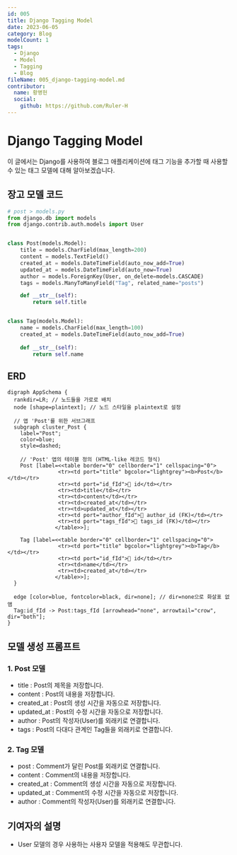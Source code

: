 ```yaml
---
id: 005
title: Django Tagging Model
date: 2023-06-05
category: Blog
modelCount: 1
tags:
  - Django
  - Model
  - Tagging
  - Blog
fileName: 005_django-tagging-model.md
contributor:
  name: 황병헌
  social:
    github: https://github.com/Ruler-H
---
```


# Django Tagging Model

이 글에서는 Django를 사용하여 블로그 애플리케이션에 태그 기능을 추가할 때 사용할 수 있는 태그 모델에 대해 알아보겠습니다.

## 장고 모델 코드
```python
# post > models.py
from django.db import models
from django.contrib.auth.models import User


class Post(models.Model):
    title = models.CharField(max_length=200)
    content = models.TextField()
    created_at = models.DateTimeField(auto_now_add=True)
    updated_at = models.DateTimeField(auto_now=True)
    author = models.ForeignKey(User, on_delete=models.CASCADE)
    tags = models.ManyToManyField("Tag", related_name="posts")

    def __str__(self):
        return self.title


class Tag(models.Model):
    name = models.CharField(max_length=100)
    created_at = models.DateTimeField(auto_now_add=True)
    
    def __str__(self):
        return self.name
```

## ERD

```viz
digraph AppSchema {
  rankdir=LR; // 노드들을 가로로 배치
  node [shape=plaintext]; // 노드 스타일을 plaintext로 설정

  // 앱 'Post'를 위한 서브그래프
  subgraph cluster_Post {
    label="Post";
    color=blue;
    style=dashed;

    // 'Post' 앱의 테이블 정의 (HTML-like 레코드 형식)
    Post [label=<<table border="0" cellborder="1" cellspacing="0">
                <tr><td port="title" bgcolor="lightgrey"><b>Post</b></td></tr>
                <tr><td port="id_fId">🔐 id</td></tr>
                <tr><td>title</td></tr>
                <tr><td>content</td></tr>
                <tr><td>created_at</td></tr>
                <tr><td>updated_at</td></tr>
                <tr><td port="author_fId">🔑 author_id (FK)</td></tr>
                <tr><td port="tags_fId">🔑 tags_id (FK)</td></tr>
               </table>>];

    Tag [label=<<table border="0" cellborder="1" cellspacing="0">
                <tr><td port="title" bgcolor="lightgrey"><b>Tag</b></td></tr>
                <tr><td port="id_fId">🔐 id</td></tr>
                <tr><td>name</td></tr>
                <tr><td>created_at</td></tr>
               </table>>];
  }

  edge [color=blue, fontcolor=black, dir=none]; // dir=none으로 화살표 없앰
  Tag:id_fId -> Post:tags_fId [arrowhead="none", arrowtail="crow", dir="both"];
}
```

## 모델 생성 프롬프트
### 1. Post 모델
 - title : Post의 제목을 저장합니다.
 - content : Post의 내용을 저장합니다.
 - created_at : Post의 생성 시간을 자동으로 저장합니다.
 - updated_at : Post의 수정 시간을 자동으로 저장합니다.
 - author : Post의 작성자(User)를 외래키로 연결합니다.
 - tags : Post의 다대다 관계인 Tag들을 외래키로 연결합니다.

### 2. Tag 모델
 - post : Comment가 달린 Post를 외래키로 연결합니다.
 - content : Comment의 내용을 저장합니다.
 - created_at : Comment의 생성 시간을 자동으로 저장합니다.
 - updated_at : Comment의 수정 시간을 자동으로 저장합니다.
 - author : Comment의 작성자(User)를 외래키로 연결합니다.

## 기여자의 설명
 - User 모델의 경우 사용하는 사용자 모델을 적용해도 무관합니다.
